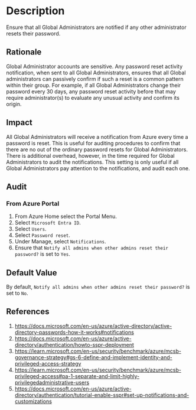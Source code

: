 # Description

Ensure that all Global Administrators are notified if any other administrator resets their password.

## Rationale

Global Administrator accounts are sensitive. Any password reset activity notification, when sent to all Global Administrators, ensures that all Global administrators can passively confirm if such a reset is a common pattern within their group. For example, if all Global Administrators change their password every 30 days, any password reset activity before that may require administrator(s) to evaluate any unusual activity and confirm its origin.

## Impact

All Global Administrators will receive a notification from Azure every time a password is reset. This is useful for auditing procedures to confirm that there are no out of the ordinary password resets for Global Administrators. There is additional overhead, however, in the time required for Global Administrators to audit the notifications. This setting is only useful if all Global Administrators pay attention to the notifications, and audit each one.

## Audit

### From Azure Portal

1. From Azure Home select the Portal Menu.
2. Select `Microsoft Entra ID`.
3. Select `Users`.
4. Select `Password reset`.
5. Under Manage, select `Notifications`.
6. Ensure that `Notify all admins when other admins reset their password?` is set to `Yes`.

## Default Value

By default, `Notify all admins when other admins reset their password?` is set to `No`.

## References

1. <https://docs.microsoft.com/en-us/azure/active-directory/active-directory-passwords-how-it-works#notifications>
2. <https://docs.microsoft.com/en-us/azure/active-directory/authentication/howto-sspr-deployment>
3. <https://learn.microsoft.com/en-us/security/benchmark/azure/mcsb-governance-strategy#gs-6-define-and-implement-identity-and-privileged-access-strategy>
4. <https://learn.microsoft.com/en-us/security/benchmark/azure/mcsb-privileged-access#pa-1-separate-and-limit-highly-privilegedadministrative-users>
5. <https://docs.microsoft.com/en-us/azure/active-directory/authentication/tutorial-enable-sspr#set-up-notifications-and-customizations>
